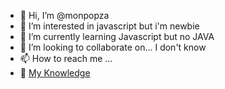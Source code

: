- 👋 Hi, I’m @monpopza
- 👀 I’m interested in javascript but i'm newbie
- 🌱 I’m currently learning Javascript but no JAVA
- 💞️ I’m looking to collaborate on... I don't know
- 📫 How to reach me ...
- 🤔 [My Knowledge](https://github.com/monpopza/knowledge/blob/main/README.md)

<!---
monpopza/monpopza is a ✨ special ✨ repository because its `README.md` (this file) appears on your GitHub profile.
You can click the Preview link to take a look at your changes.
--->
